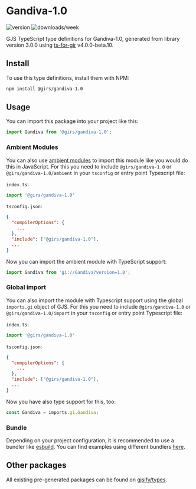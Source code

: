 
# Gandiva-1.0

![version](https://img.shields.io/npm/v/@girs/gandiva-1.0)
![downloads/week](https://img.shields.io/npm/dw/@girs/gandiva-1.0)


GJS TypeScript type definitions for Gandiva-1.0, generated from library version 3.0.0 using [ts-for-gir](https://github.com/gjsify/ts-for-gir) v4.0.0-beta.10.


## Install

To use this type definitions, install them with NPM:
```bash
npm install @girs/gandiva-1.0
```

## Usage

You can import this package into your project like this:
```ts
import Gandiva from '@girs/gandiva-1.0';
```

### Ambient Modules

You can also use [ambient modules](https://github.com/gjsify/ts-for-gir/tree/main/packages/cli#ambient-modules) to import this module like you would do this in JavaScript.
For this you need to include `@girs/gandiva-1.0` or `@girs/gandiva-1.0/ambient` in your `tsconfig` or entry point Typescript file:

`index.ts`:
```ts
import '@girs/gandiva-1.0'
```

`tsconfig.json`:
```json
{
  "compilerOptions": {
    ...
  },
  "include": ["@girs/gandiva-1.0"],
  ...
}
```

Now you can import the ambient module with TypeScript support: 

```ts
import Gandiva from 'gi://Gandiva?version=1.0';
```

### Global import

You can also import the module with Typescript support using the global `imports.gi` object of GJS.
For this you need to include `@girs/gandiva-1.0` or `@girs/gandiva-1.0/import` in your `tsconfig` or entry point Typescript file:

`index.ts`:
```ts
import '@girs/gandiva-1.0'
```

`tsconfig.json`:
```json
{
  "compilerOptions": {
    ...
  },
  "include": ["@girs/gandiva-1.0"],
  ...
}
```

Now you have also type support for this, too:

```ts
const Gandiva = imports.gi.Gandiva;
```

### Bundle

Depending on your project configuration, it is recommended to use a bundler like [esbuild](https://esbuild.github.io/). You can find examples using different bundlers [here](https://github.com/gjsify/ts-for-gir/tree/main/examples).

## Other packages

All existing pre-generated packages can be found on [gjsify/types](https://github.com/gjsify/types).

